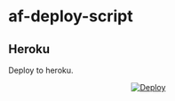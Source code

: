 # af-deploy-script

<!-- ## Railway

[![Deploy on Railway](https://railway.app/button.svg)](https://railway.app/new/template?template=)
<br> -->

## Heroku

Deploy to heroku.
<p align="center">
<a href="https://heroku.com/deploy?template=https://github.com/royrajan95/af-deploy-script">
  <img src="https://www.herokucdn.com/deploy/button.svg" alt="Deploy">
</a>
</p>

